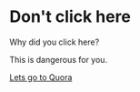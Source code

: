 # Don't click here

Why did you click here?

This is dangerous for you.

[Lets go to Quora](https://www.quora.com)
